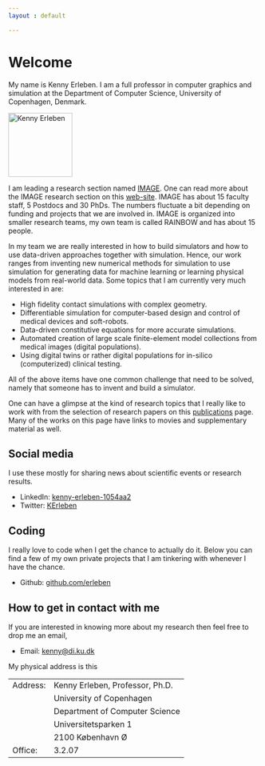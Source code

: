 ```yaml
---
layout : default

---
```


# Welcome

My name is Kenny Erleben. I am a full professor in computer graphics and simulation at the Department of Computer Science, University of Copenhagen, Denmark.

<img  src="/assets/img/kenny.jpg" alt="Kenny Erleben" width="128"/>

I am leading a research section named <a class="link_button" href="https://di.ku.dk/english/research/image/">IMAGE</a>. One can read more about the IMAGE research section on this <a class="link_button" href="https://diku-dk.github.io/IMAGE/">web-site</a>. IMAGE has about 15 faculty staff, 5 Postdocs and 30 PhDs. The numbers fluctuate a bit depending on funding and projects that we are involved in. IMAGE is organized into smaller research teams, my own team is called RAINBOW and has about 15 people.

In my team we are really interested in how to build simulators and how to use data-driven approaches together with simulation. Hence, our work ranges from inventing new numerical methods for simulation to use simulation for generating data for machine learning or learning physical models from real-world data. Some topics that I am currently very much interested in are:

- High fidelity contact simulations with complex geometry.
- Differentiable simulation for computer-based design and control of medical devices and soft-robots.
- Data-driven constitutive equations for more accurate simulations.
- Automated creation of large scale finite-element model collections from medical images (digital populations).
- Using digital twins or rather digital populations for in-silico (computerized) clinical testing.

All of the above items have one common challenge that need to be solved, namely that someone has to invent and build a simulator.

One can have a glimpse at the kind of research topics that I really like to work with from the selection of research papers on this <a class="link_button" href="/publications/">publications</a> page. Many of the works on this page have links to movies and supplementary material as well.

## Social media

I use these mostly for sharing news about scientific events or research results.

- LinkedIn: <a class="link_button" href="https://www.linkedin.com/in/kenny-erleben-1054aa2">kenny-erleben-1054aa2</a>
- Twitter: <a class="link_button" href="https://twitter.com/KErleben">KErleben</a>

## Coding

I really love to code when I get the chance to actually do it. Below you can find a few of my own private projects that I am tinkering with whenever I have the chance.

- Github: [github.com/erleben](https://github.com/erleben/)

## How to get in contact with me

If you are interested in knowing more about my research then feel free to drop me an email,

- Email: <kenny@di.ku.dk>

My physical address is this

<table>
  <tr><td>Address:</td><td>Kenny Erleben, Professor, Ph.D.</td></tr>
	<tr><td></td><td>University of Copenhagen</td></tr>
	<tr><td></td><td>Department of Computer Science</td></tr>
	<tr><td></td><td>Universitetsparken 1</td></tr>
	<tr><td></td><td>2100 K&#248;benhavn &Oslash;</td></tr>
	<tr><td>Office:</td> <td>3.2.07</td> </tr>
</table>
